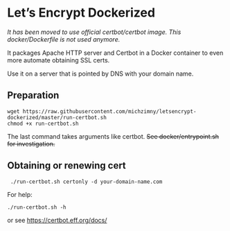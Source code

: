 # Let’s Encrypt Dockerized

*It has been moved to use official certbot/certbot image. This docker/Dockerfile is not used anymore.*

It packages Apache HTTP server and Certbot in a Docker container to even more automate obtaining SSL certs.

Use it on a server that is pointed by DNS with your domain name.

## Preparation

```
wget https://raw.githubusercontent.com/michzimny/letsencrypt-dockerized/master/run-certbot.sh
chmod +x run-certbot.sh
```

The last command takes arguments like certbot. ~~See docker/entrypoint.sh for investigation.~~

## Obtaining or renewing cert

```
 ./run-certbot.sh certonly -d your-domain-name.com
```

For help:

```
./run-certbot.sh -h
```

or see https://certbot.eff.org/docs/

